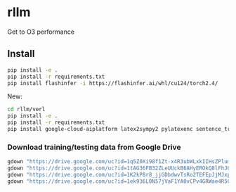 # rllm
Get to O3 performance

## Install
```bash
pip install -e .
pip install -r requirements.txt
pip install flashinfer -i https://flashinfer.ai/whl/cu124/torch2.4/
```
New: 
```bash
cd rllm/verl
pip install -e .
pip install -r requirements.txt
pip install google-cloud-aiplatform latex2sympy2 pylatexenc sentence_transformers
```

### Download training/testing data from Google Drive
```bash
gdown "https://drive.google.com/uc?id=1q5Z0Xi98f1Zt-x4R3ubWLxkIIHsZPlum" -O "rllm/data/train/coding/apps.json"
gdown "https://drive.google.com/uc?id=1tAG36FB32ZLeUUckB6AHyEROkQ8lFhJ6" -O "rllm/data/train/coding/code_contests.json"
gdown "https://drive.google.com/uc?id=1K2kP8r8_jjGDbdwvTsRo2TEFEpJjMJxp" -O "rllm/data/train/coding/taco.json"
gdown "https://drive.google.com/uc?id=1ek936L0N57jVaF1YA0vCPv4GRWae4R5C" -O "rllm/data/train/coding/codeforces.json"
```
